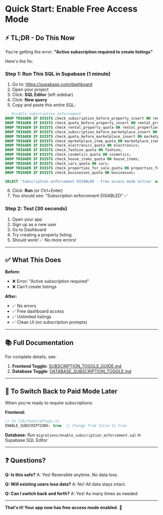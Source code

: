 # Quick Start: Enable Free Access Mode

## ⚡ TL;DR - Do This Now

You're getting the error: **"Active subscription required to create listings"**

Here's the fix:

### Step 1: Run This SQL in Supabase (1 minute)

1. Go to: https://supabase.com/dashboard
2. Open your project
3. Click: **SQL Editor** (left sidebar)
4. Click: **New query**
5. Copy and paste this entire SQL:

```sql
-- Disable subscription enforcement
DROP TRIGGER IF EXISTS check_subscription_before_property_insert ON rental_properties;
DROP TRIGGER IF EXISTS check_quota_before_property_insert ON rental_properties;
DROP TRIGGER IF EXISTS check_rental_property_quota ON rental_properties;
DROP TRIGGER IF EXISTS check_subscription_before_marketplace_insert ON marketplace_items;
DROP TRIGGER IF EXISTS check_quota_before_marketplace_insert ON marketplace_items;
DROP TRIGGER IF EXISTS check_marketplace_item_quota ON marketplace_items;
DROP TRIGGER IF EXISTS check_electronics_quota ON electronics;
DROP TRIGGER IF EXISTS check_fashion_quota ON fashion;
DROP TRIGGER IF EXISTS check_cosmetics_quota ON cosmetics;
DROP TRIGGER IF EXISTS check_house_items_quota ON house_items;
DROP TRIGGER IF EXISTS check_cars_quota ON cars;
DROP TRIGGER IF EXISTS check_properties_for_sale_quota ON properties_for_sale;
DROP TRIGGER IF EXISTS check_businesses_quota ON businesses;

SELECT 'Subscription enforcement DISABLED - Free access mode active' as status;
```

6. Click: **Run** (or Ctrl+Enter)
7. You should see: "Subscription enforcement DISABLED" ✅

### Step 2: Test (30 seconds)

1. Open your app
2. Sign up as a new user
3. Go to Dashboard
4. Try creating a property listing
5. Should work! ✅ No more errors!

---

## ✅ What This Does

**Before:**
- ❌ Error: "Active subscription required"
- ❌ Can't create listings

**After:**
- ✅ No errors
- ✅ Free dashboard access
- ✅ Unlimited listings
- ✅ Clean UI (no subscription prompts)

---

## 📚 Full Documentation

For complete details, see:

1. **Frontend Toggle:** [SUBSCRIPTION_TOGGLE_GUIDE.md](./SUBSCRIPTION_TOGGLE_GUIDE.md)
2. **Database Toggle:** [DATABASE_SUBSCRIPTION_TOGGLE.md](./DATABASE_SUBSCRIPTION_TOGGLE.md)

---

## 🔄 To Switch Back to Paid Mode Later

When you're ready to require subscriptions:

**Frontend:**
```typescript
// In lib/featureFlags.ts
ENABLE_SUBSCRIPTIONS: true  // Change from false to true
```

**Database:**
Run `migrations/enable_subscription_enforcement.sql` in Supabase SQL Editor

---

## ❓ Questions?

**Q: Is this safe?**
A: Yes! Reversible anytime. No data loss.

**Q: Will existing users lose data?**
A: No! All data stays intact.

**Q: Can I switch back and forth?**
A: Yes! As many times as needed.

---

**That's it! Your app now has free access mode enabled.** 🎉
